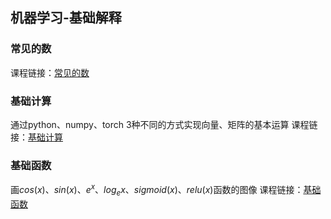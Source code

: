 ## 机器学习-基础解释

### 常见的数
课程链接：[常见的数](https://zhuanlan.zhihu.com/p/690662129)

### 基础计算
通过python、numpy、torch 3种不同的方式实现向量、矩阵的基本运算 
课程链接：[基础计算](https://zhuanlan.zhihu.com/p/690668852)

### 基础函数
画$cos(x)、sin(x)、e^x、log_ex、sigmoid(x)、relu(x)$函数的图像 
课程链接：[基础函数](https://zhuanlan.zhihu.com/p/690711338)
